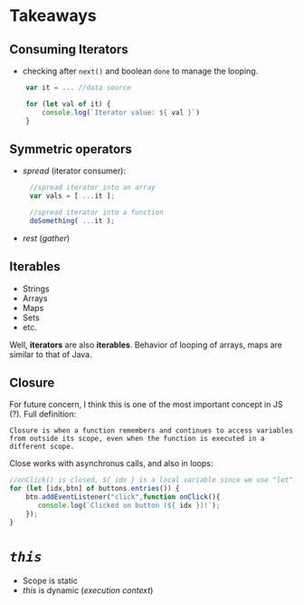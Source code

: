 # Takeaways

## Consuming Iterators
- checking after `next()` and boolean `done` to manage the looping.
```javascript
    var it = ... //data source

    for (let val of it) {
        console.log(`Iterator value: ${ val }`)
    }
```

## Symmetric operators

- *spread* (iterator consumer): 

```javascript
     //spread iterator into an array
     var vals = [ ...it ];

     //spread iterator into a function
     doSomething( ...it );
```
- *rest* (*gather*)

## Iterables
- Strings
- Arrays
- Maps
- Sets
- etc.

Well, **iterators** are also **iterables**. Behavior of looping of arrays, maps are similar to that of Java.

## Closure
For future concern, I think this is one of the most important concept in JS (?). Full definition:

```quote
Closure is when a function remembers and continues to access variables from outside its scope, even when the function is executed in a different scope.
```

Close works with asynchronus calls, and also in loops: 

```javascript
//onClick() is closed, ${ idx } is a local variable since we use "let". Tricky af :-)
for (let [idx,btn] of buttons.entries()) {
    btn.addEventListener("click",function onClick(){
       console.log(`Clicked on button (${ idx })!`);
    });
}
```

# *`this`* 

- Scope is static
- *this* is dynamic (*execution context*)